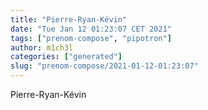 ```yaml
---
title: "Pierre-Ryan-Kévin"
date: "Tue Jan 12 01:23:07 CET 2021"
tags: ["prenom-compose", "pipotron"]
author: m1ch3l
categories: ["generated"]
slug: "prenom-compose/2021-01-12-01:23:07"
---
```


Pierre-Ryan-Kévin
